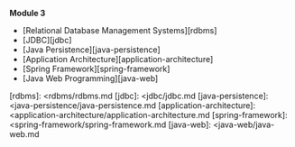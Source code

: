 **Module 3**

* [Relational Database Management Systems][rdbms]
* [JDBC][jdbc]
* [Java Persistence][java-persistence]
* [Application Architecture][application-architecture]
* [Spring Framework][spring-framework]
* [Java Web Programming][java-web]



[rdbms]: <rdbms/rdbms.md
[jdbc]: <jdbc/jdbc.md
[java-persistence]: <java-persistence/java-persistence.md
[application-architecture]: <application-architecture/application-architecture.md
[spring-framework]: <spring-framework/spring-framework.md
[java-web]: <java-web/java-web.md


